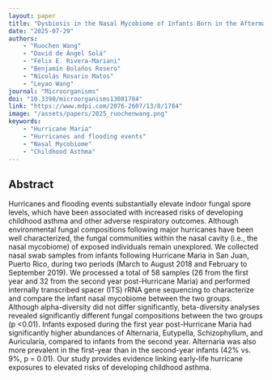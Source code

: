 ```yaml
---
layout: paper
title: "Dysbiosis in the Nasal Mycobiome of Infants Born in the Aftermath of Hurricane Maria"
date: "2025-07-29"
authors: 
    - "Ruochen Wang"
    - "David de Ángel Solá"
    - "Félix E. Rivera-Mariani"
    - "Benjamín Bolaños Rosero"
    - "Nicolás Rosario Matos"
    - "Leyao Wang"
journal: "Microorganisms"
doi: "10.3390/microorganisms13081784"
link: "https://www.mdpi.com/2076-2607/13/8/1784"
image: "/assets/papers/2025_ruochenwang.png"
keywords:
    - "Hurricane Maria"
    - "Hurricanes and flooding events"
    - "Nasal Mycobiome"
    - "Childhood Asthma"
---
```



## Abstract

Hurricanes and flooding events substantially elevate indoor fungal spore levels, which have been associated with increased risks of developing childhood asthma and other adverse respiratory outcomes. Although environmental fungal compositions following major hurricanes have been well characterized, the fungal communities within the nasal cavity (i.e., the nasal mycobiome) of exposed individuals remain unexplored. We collected nasal swab samples from infants following Hurricane Maria in San Juan, Puerto Rico, during two periods (March to August 2018 and February to September 2019). We processed a total of 58 samples (26 from the first year and 32 from the second year post-Hurricane Maria) and performed internally transcribed spacer (ITS) rRNA gene sequencing to characterize and compare the infant nasal mycobiome between the two groups. Although alpha-diversity did not differ significantly, beta-diversity analyses revealed significantly different fungal compositions between the two groups (p <0.01). Infants exposed during the first year post-Hurricane Maria had significantly higher abundances of Alternaria, Eutypella, Schizophyllum, and Auricularia, compared to infants from the second year. Alternaria was also more prevalent in the first-year than in the second-year infants (42% vs. 9%, p = 0.01). Our study provides evidence linking early-life hurricane exposures to elevated risks of developing childhood asthma.